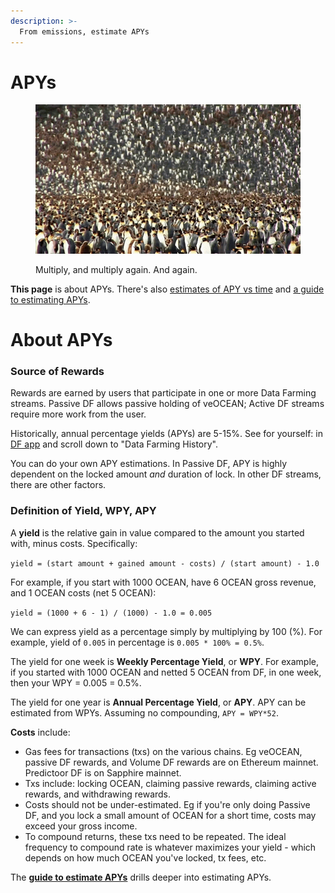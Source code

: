 ```yaml
---
description: >-
  From emissions, estimate APYs
---
```


# APYs

<figure><img src="../.gitbook/assets/gif/many-penguins.gif" alt=""><figcaption><p>Multiply, and multiply again. And again.</p></figcaption></figure>

**This page** is about APYs. There's also [estimates of APY vs time](apys-plot.md) and [a guide to estimating APYs](apys-guide.md).

# About APYs

### Source of Rewards

Rewards are earned by users that participate in one or more Data Farming streams. Passive DF allows passive holding of veOCEAN; Active DF streams require more work from the user.

Historically, annual percentage yields (APYs) are 5-15%. See for yourself: in [DF app](https://df.oceandao.org/activerewards) and scroll down to "Data Farming History".

You can do your own APY estimations. In Passive DF, APY is highly dependent on the locked amount *and* duration of lock. In other DF streams, there are other factors.

### Definition of Yield, WPY, APY

A **yield** is the relative gain in value compared to the amount you started with, minus costs. Specifically:

`yield = (start amount + gained amount - costs) / (start amount) - 1.0`

For example, if you start with 1000 OCEAN, have 6 OCEAN gross revenue, and 1 OCEAN costs (net 5 OCEAN):

`yield = (1000 + 6 - 1) / (1000) - 1.0 = 0.005`

We can express yield as a percentage simply by multiplying by 100 (%). For example, yield of `0.005` in percentage is `0.005 * 100% = 0.5%`.

The yield for one week is **Weekly Percentage Yield**, or **WPY**. For example, if you started with 1000 OCEAN and netted 5 OCEAN from DF, in one week, then your WPY = 0.005 = 0.5%.

The yield for one year is **Annual Percentage Yield**, or **APY**. APY can be estimated from WPYs. Assuming no compounding, `APY = WPY*52`. 

**Costs** include:
- Gas fees for transactions (txs) on the various chains. Eg veOCEAN, passive DF rewards, and Volume DF rewards are on Ethereum mainnet. Predictoor DF is on Sapphire mainnet.
- Txs include: locking OCEAN, claiming passive rewards, claiming active rewards, and withdrawing rewards.
- Costs should not be under-estimated. Eg if you're only doing Passive DF, and you lock a small amount of OCEAN for a short time, costs may exceed your gross income.
- To compound returns, these txs need to be repeated. The ideal frequency to compound rate is whatever maximizes your yield - which depends on how much OCEAN you've locked, tx fees, etc.

The **[guide to estimate APYs](apys-guide.md)** drills deeper into estimating APYs. 

